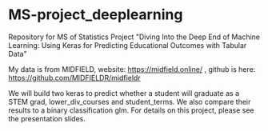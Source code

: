 # MS-project_deeplearning
Repository for MS of Statistics Project "Diving Into the Deep End of Machine Learning: Using Keras for Predicting Educational Outcomes with Tabular Data"

My data is from MIDFIELD, website: https://midfield.online/ ,  github is here: https://github.com/MIDFIELDR/midfieldr

We will build two keras  to predict whether a student will graduate as a STEM grad, lower_div_courses and student_terms. We also compare their results to a binary classification glm. For details on this project, please see the presentation slides. 
